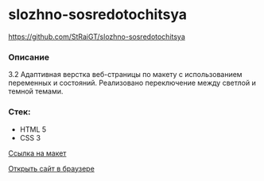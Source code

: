 # slozhno-sosredotochitsya

https://github.com/StRaiGT/slozhno-sosredotochitsya

### Описание
3.2 Адаптивная верстка веб-страницы по макету с использованием переменных и состояний. 
Реализовано переключение между светлой и темной темами.

### Стек:
- HTML 5
- CSS 3

[Ссылка на макет](https://www.figma.com/file/lCqDbWjgllgJtb2hmCqfyX/%236-%D0%A1%D0%BB%D0%BE%D0%B6%D0%BD%D0%BE-%D1%81%D0%BE%D1%81%D1%80%D0%B5%D0%B4%D0%BE%D1%82%D0%BE%D1%87%D0%B8%D1%82%D1%8C%D1%81%D1%8F?type=design&node-id=0-1&t=APAUXUcSQ3Pijp4O-0)

[Открыть сайт в браузере](https://straigt.github.io/slozhno-sosredotochitsya/)
